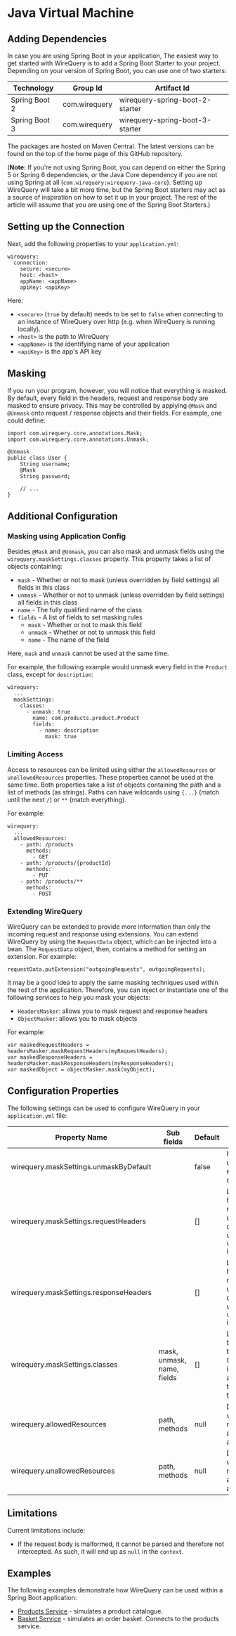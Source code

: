 # Java Virtual Machine

## Adding Dependencies

In case you are using Spring Boot in your application, The easiest way to get started with WireQuery is to add a Spring
Boot Starter to your project. Depending on your version of Spring Boot, you can use one of two starters:

| Technology    | Group Id      | Artifact Id                     |
|---------------|---------------|---------------------------------|
| Spring Boot 2 | com.wirequery | wirequery-spring-boot-2-starter |
| Spring Boot 3 | com.wirequery | wirequery-spring-boot-3-starter |

The packages are hosted on Maven Central. The latest versions can be found on the top of the home page of this GitHub repository.

(**Note:** If you're not using Spring Boot, you can depend on either the Spring 5 or Spring 6 dependencies, or the Java
Core dependency if you are not using Spring at all (`com.wirequery:wirequery-java-core`). Setting up WireQuery will take
a bit more time, but the Spring Boot
starters may act as a source of inspiration on how to set it up in your project. The rest of the article will assume
that you are using one of the Spring Boot Starters.)

## Setting up the Connection

Next, add the following properties to your `application.yml`:

```
wirequery:
  connection:
    secure: <secure>
    host: <host>
    appName: <appName>
    apiKey: <apiKey>
```

Here:

- `<secure>` (`true` by default) needs to be set to `false` when connecting to an instance of WireQuery over http (e.g.
  when WireQuery is running locally).
- `<host>` is the path to WireQuery
- `<appName>` is the identifying name of your application
- `<apiKey>` is the app's API key

## Masking

If you run your program, however, you will notice that everything is masked. By default, every field in the headers,
request and response body are masked to ensure privacy. This may be controlled by applying `@Mask` and `@Unmask` onto
request / response objects and their fields. For example, one could define:

```
import com.wirequery.core.annotations.Mask;
import com.wirequery.core.annotations.Unmask;

@Unmask
public class User {
    String username;
    @Mask
    String password;
    
    // ...
}
```

## Additional Configuration

### Masking using Application Config

Besides `@Mask` and `@Unmask`, you can also mask and unmask fields using the `wirequery.maskSettings.classes` property.
This property takes a list of objects containing:

- `mask` - Whether or not to mask (unless overridden by field settings) all fields in this class
- `unmask` - Whether or not to unmask (unless overridden by field settings) all fields in this class
- `name` - The fully qualified name of the class
- `fields` - A list of fields to set masking rules
  - `mask` - Whether or not to mask this field
  - `unmask` - Whether or not to unmask this field
  - `name` - The name of the field

Here, `mask` and `unmask` cannot be used at the same time.

For example, the following example would unmask every field in the `Product` class, except for `description`:

```
wirequery:
  ...
  maskSettings:
    classes:
      - unmask: true
        name: com.products.product.Product
        fields:
          - name: description
            mask: true
```

### Limiting Access

Access to resources can be limited using either the `allowedResources` or `unallowedResources` properties. These
properties cannot be used at the same time. Both properties take a list of objects containing the path and a list of
methods (as strings). Paths can have wildcards using `{...}` (match until the next `/`) or `**` (match everything).

For example:

```
wirequery:
  ...
  allowedResources:
    - path: /products
      methods:
        - GET
    - path: /products/{productId}
      methods:
        - PUT
    - path: /products/**
      methods:
        - POST
```

### Extending WireQuery

WireQuery can be extended to provide more information than only the incoming request and response using extensions.
You can extend WireQuery by using the `RequestData` object, which can be injected into a bean. The `RequestData` object,
then, contains a method for setting an extension. For example:

```
requestData.putExtension("outgoingRequests", outgoingRequests);
```

It may be a good idea to apply the same masking techniques used within the rest of the application. Therefore, you can
inject or instantiate one of the following services to help you mask your objects:

- `HeadersMasker`: allows you to mask request and response headers
- `ObjectMasker`: allows you to mask objects

For example:

```
var maskedRequestHeaders = headersMasker.maskRequestHeaders(myRequestHeaders);
var maskedResponseHeaders = headersMasker.maskResponseHeaders(myResponseHeaders);
var maskedObject = objectMasker.mask(myObject);
```

## Configuration Properties

The following settings can be used to configure WireQuery in your `application.yml` file:

| Property Name                          | Sub fields                 | Default | Description                                                                                           |
|----------------------------------------|----------------------------|---------|-------------------------------------------------------------------------------------------------------|
| wirequery.maskSettings.unmaskByDefault |                            | false   | If set to true, unmask everything by default                                                          |
| wirequery.maskSettings.requestHeaders  |                            | []      | List of request headers to be masked or unmasked depending on whether `unmaskByDefault` is set        |
| wirequery.maskSettings.responseHeaders |                            | []      | List of response headers to be masked or unmasked depending on whether `unmaskByDefault` is set       |
| wirequery.maskSettings.classes         | mask, unmask, name, fields | []      | List of classes that also need to be masked. Can be used instead of annotations, or to override them. |
| wirequery.allowedResources             | path, methods              | null    | Determines which resources are allowed to be accessed.                                                |
| wirequery.unallowedResources           | path, methods              | null    | Determines which resources are allowed to be accessed.                                                |

## Limitations

Current limitations include:

- If the request body is malformed, it cannot be parsed and therefore not intercepted. As such, it will end up as `null` in the `context`.

## Examples

The following examples demonstrate how WireQuery can be used within a Spring Boot application:

- [Products Service](https://github.com/wirequery/wirequery/tree/main/sdk/jvm/examples/spring-boot/products) - simulates a product catalogue.
- [Basket Service](https://github.com/wirequery/wirequery/tree/main/sdk/jvm/examples/spring-boot/balance-calculator) - simulates an order basket. Connects to the products service.
